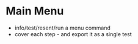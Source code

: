 Main Menu
===
- info/test/resent/run a menu command
- cover each step - and export it as a single test

